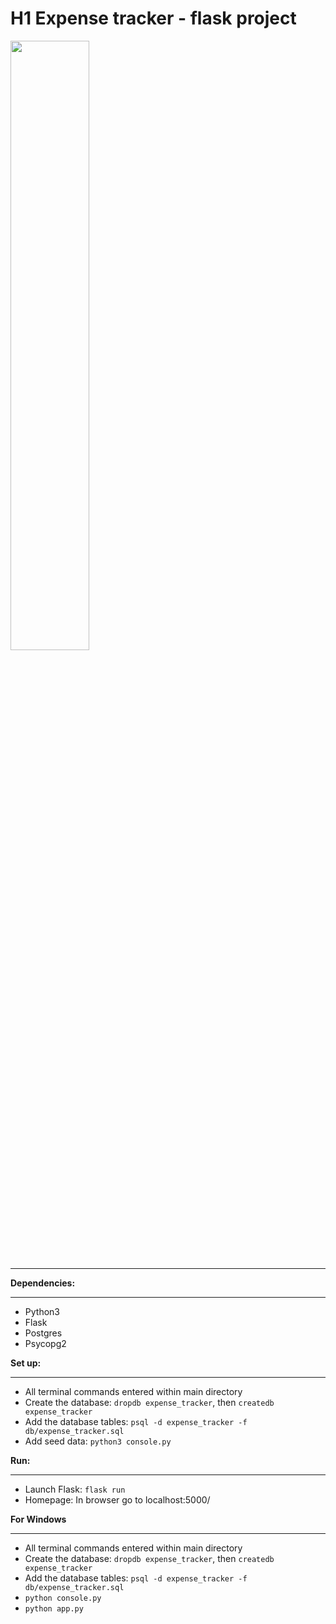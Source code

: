 # H1 Expense tracker - flask project

<img src="https://github.com/NodeToNowhere/Expense-Tracker-Project/blob/main/assets/Preview.png" width="50%" height="50%">

---

**Dependencies:**

---

- Python3
- Flask
- Postgres
- Psycopg2

**Set up:**

---

- All terminal commands entered within main directory
- Create the database: `dropdb expense_tracker`, then `createdb expense_tracker`
- Add the database tables: `psql -d expense_tracker -f db/expense_tracker.sql`
- Add seed data: `python3 console.py`

**Run:**

---

- Launch Flask: `flask run`
- Homepage: In browser go to localhost:5000/

**For Windows**

---

- All terminal commands entered within main directory
- Create the database: `dropdb expense_tracker`, then `createdb expense_tracker`
- Add the database tables: `psql -d expense_tracker -f db/expense_tracker.sql`
- `python console.py`
- `python app.py`

